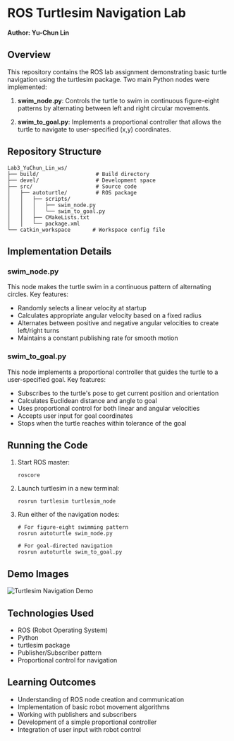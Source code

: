 # ROS Turtlesim Navigation Lab

**Author: Yu-Chun Lin**

## Overview

This repository contains the ROS lab assignment demonstrating basic turtle navigation using the turtlesim package. Two main Python nodes were implemented:

1. **swim_node.py**: Controls the turtle to swim in continuous figure-eight patterns by alternating between left and right circular movements.

2. **swim_to_goal.py**: Implements a proportional controller that allows the turtle to navigate to user-specified (x,y) coordinates.

## Repository Structure

```
Lab3_YuChun_Lin_ws/
├── build/                  # Build directory
├── devel/                  # Development space
├── src/                    # Source code
│   ├── autoturtle/         # ROS package
│   │   ├── scripts/
│   │   │   ├── swim_node.py
│   │   │   └── swim_to_goal.py
│   │   ├── CMakeLists.txt
│   │   └── package.xml
└── catkin_workspace       # Workspace config file
```

## Implementation Details

### swim_node.py

This node makes the turtle swim in a continuous pattern of alternating circles. Key features:
- Randomly selects a linear velocity at startup
- Calculates appropriate angular velocity based on a fixed radius
- Alternates between positive and negative angular velocities to create left/right turns
- Maintains a constant publishing rate for smooth motion

### swim_to_goal.py

This node implements a proportional controller that guides the turtle to a user-specified goal. Key features:
- Subscribes to the turtle's pose to get current position and orientation
- Calculates Euclidean distance and angle to goal
- Uses proportional control for both linear and angular velocities
- Accepts user input for goal coordinates
- Stops when the turtle reaches within tolerance of the goal

## Running the Code

1. Start ROS master:
   ```
   roscore
   ```

2. Launch turtlesim in a new terminal:
   ```
   rosrun turtlesim turtlesim_node
   ```

3. Run either of the navigation nodes:
   ```
   # For figure-eight swimming pattern
   rosrun autoturtle swim_node.py
   
   # For goal-directed navigation
   rosrun autoturtle swim_to_goal.py
   ```

## Demo Images

![Turtlesim Navigation Demo](screenshots/turtlesim_demo.png)

## Technologies Used

- ROS (Robot Operating System)
- Python
- turtlesim package
- Publisher/Subscriber pattern
- Proportional control for navigation

## Learning Outcomes

- Understanding of ROS node creation and communication
- Implementation of basic robot movement algorithms
- Working with publishers and subscribers
- Development of a simple proportional controller
- Integration of user input with robot control
